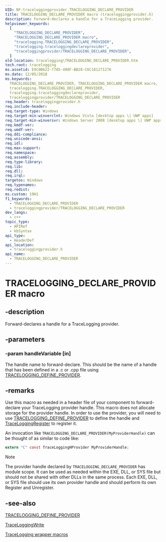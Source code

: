 ```yaml
---
UID: NF:traceloggingprovider.TRACELOGGING_DECLARE_PROVIDER
title: TRACELOGGING_DECLARE_PROVIDER macro (traceloggingprovider.h)
description: Forward-declares a handle for a TraceLogging provider.
helpviewer_keywords:
  [
    "TRACELOGGING_DECLARE_PROVIDER",
    "TRACELOGGING_DECLARE_PROVIDER macro",
    "tracelogging.TRACELOGGING_DECLARE_PROVIDER",
    "tracelogging.traceloggingdeclareprovider",
    "traceloggingprovider/TRACELOGGING_DECLARE_PROVIDER",
  ]
old-location: tracelogging\TRACELOGGING_DECLARE_PROVIDER.htm
tech.root: tracelogging
ms.assetid: E9C0B622-77A5-498F-BB28-C6C181271276
ms.date: 12/05/2018
ms.keywords:
  TRACELOGGING_DECLARE_PROVIDER, TRACELOGGING_DECLARE_PROVIDER macro,
  tracelogging.TRACELOGGING_DECLARE_PROVIDER,
  tracelogging.traceloggingdeclareprovider,
  traceloggingprovider/TRACELOGGING_DECLARE_PROVIDER
req.header: traceloggingprovider.h
req.include-header:
req.target-type: Windows
req.target-min-winverclnt: Windows Vista [desktop apps \| UWP apps]
req.target-min-winversvr: Windows Server 2008 [desktop apps \| UWP apps]
req.kmdf-ver:
req.umdf-ver:
req.ddi-compliance:
req.unicode-ansi:
req.idl:
req.max-support:
req.namespace:
req.assembly:
req.type-library:
req.lib:
req.dll:
req.irql:
targetos: Windows
req.typenames:
req.redist:
ms.custom: 19H1
f1_keywords:
  - TRACELOGGING_DECLARE_PROVIDER
  - traceloggingprovider/TRACELOGGING_DECLARE_PROVIDER
dev_langs:
  - c++
topic_type:
  - APIRef
  - kbSyntax
api_type:
  - HeaderDef
api_location:
  - traceloggingprovider.h
api_name:
  - TRACELOGGING_DECLARE_PROVIDER
---
```


# TRACELOGGING_DECLARE_PROVIDER macro

## -description

Forward-declares a handle for a TraceLogging provider.

## -parameters

### -param handleVariable [in]

The handle name to forward-declare. This should be the name of a handle that has
been defined in a .c or .cpp file using
[TRACELOGGING_DEFINE_PROVIDER](./nf-traceloggingprovider-tracelogging_define_provider.md).

## -remarks

Use this macro as needed in a header file of your component to forward-declare
your TraceLogging provider handle. This macro does not allocate storage for the
provider handle. In order to use the provider, you will need to use
[TRACELOGGING_DEFINE_PROVIDER](./nf-traceloggingprovider-tracelogging_define_provider.md)
to define the handle and
[TraceLoggingRegister](./nf-traceloggingprovider-traceloggingregister.md) to
register it.

An invocation like `TRACELOGGING_DECLARE_PROVIDER(MyProviderHandle)` can be
thought of as similar to code like:

```c
extern "C" const TraceLoggingHProvider MyProviderHandle;
```

> [!Note]
> The provider handle declared by `TRACELOGGING_DECLARE_PROVIDER` has
> module scope. It can be used as needed within the EXE, DLL, or SYS file but
> should not be shared with other DLLs in the same process. Each EXE, DLL, or
> SYS file should use its own provider handle and should perform its own
> Register and Unregister.

## -see-also

[TRACELOGGING_DEFINE_PROVIDER](./nf-traceloggingprovider-tracelogging_define_provider.md)

[TraceLoggingWrite](./nf-traceloggingprovider-traceloggingwrite.md)

[TraceLogging wrapper macros](/windows/desktop/tracelogging/tracelogging-wrapper-macros)

